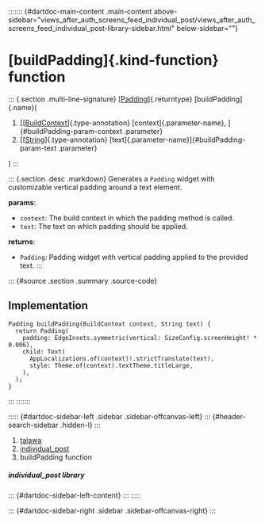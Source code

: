::::::: {#dartdoc-main-content .main-content above-sidebar="views_after_auth_screens_feed_individual_post/views_after_auth_screens_feed_individual_post-library-sidebar.html" below-sidebar=""}
<div>

# [buildPadding]{.kind-function} function

</div>

::: {.section .multi-line-signature}
[[Padding](https://api.flutter.dev/flutter/widgets/Padding-class.html)]{.returntype}
[buildPadding]{.name}(

1.  [[[BuildContext](https://api.flutter.dev/flutter/widgets/BuildContext-class.html)]{.type-annotation}
    [context]{.parameter-name}, ]{#buildPadding-param-context
    .parameter}
2.  [[[String](https://api.flutter.dev/flutter/dart-core/String-class.html)]{.type-annotation}
    [text]{.parameter-name}]{#buildPadding-param-text .parameter}

)
:::

::: {.section .desc .markdown}
Generates a `Padding` widget with customizable vertical padding around a
text element.

**params**:

-   `context`: The build context in which the padding method is called.
-   `text`: The text on which padding should be applied.

**returns**:

-   `Padding`: Padding widget with vertical padding applied to the
    provided text.
:::

::: {#source .section .summary .source-code}
## Implementation

``` language-dart
Padding buildPadding(BuildContext context, String text) {
  return Padding(
    padding: EdgeInsets.symmetric(vertical: SizeConfig.screenHeight! * 0.006),
    child: Text(
      AppLocalizations.of(context)!.strictTranslate(text),
      style: Theme.of(context).textTheme.titleLarge,
    ),
  );
}
```
:::
:::::::

::::: {#dartdoc-sidebar-left .sidebar .sidebar-offcanvas-left}
::: {#header-search-sidebar .hidden-l}
:::

1.  [talawa](../index.html)
2.  [individual_post](../views_after_auth_screens_feed_individual_post/)
3.  buildPadding function

##### individual_post library

::: {#dartdoc-sidebar-left-content}
:::
:::::

::: {#dartdoc-sidebar-right .sidebar .sidebar-offcanvas-right}
:::
